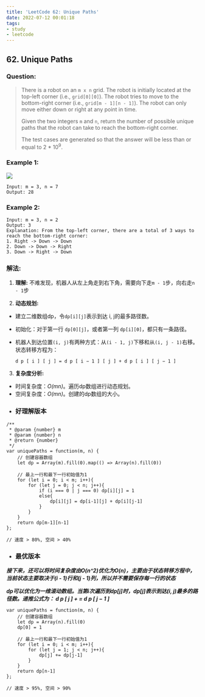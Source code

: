 ```yaml
---
title: 'LeetCode 62: Unique Paths'
date: 2022-07-12 00:01:18
tags:
- study
- leetcode
---
```


## 62. Unique Paths

### Question: 
>There is a robot on an `m x n` grid. The robot is initially located at the top-left corner (i.e., `grid[0][0]`). The robot tries to move to the bottom-right corner (i.e., `grid[m - 1][n - 1]`). The robot can only move either down or right at any point in time.
>
> Given the two integers `m` and `n`, return the number of possible unique paths that the robot can take to reach the bottom-right corner.
>
> The test cases are generated so that the answer will be less than or equal to 2 * 10<sup>9</sup>.

### Example 1:

![](https://assets.leetcode.com/uploads/2018/10/22/robot_maze.png)

    Input: m = 3, n = 7
    Output: 28

### Example 2:
    Input: m = 3, n = 2
    Output: 3
    Explanation: From the top-left corner, there are a total of 3 ways to reach the bottom-right corner:
    1. Right -> Down -> Down
    2. Down -> Down -> Right
    3. Down -> Right -> Down


### 解法:

1. **理解:** 不难发现，机器人从左上角走到右下角，需要向下走`m - 1`步，向右走`n - 1`步

2. **动态规划:** 
- 建立二维数组dp，令`dp[i][j]`表示到达 i, j的最多路径数。 
- 初始化：对于第一行 `dp[0][j]`，或者第一列 `dp[i][0]`，都只有一条路径。 
- 机器人到达位置`(i, j)`有两种方式：从`(i - 1, j)`下移和从`(i, j - 1)`右移。状态转移方程为： 

    `d p [ i ] [ j ] = d p [ i − 1 ] [ j ] + d p [ i ] [ j − 1 ]`

3. **复杂度分析:**
- 时间复杂度：*O(mn)*。遍历dp数组进行动态规划。
- 空间复杂度：*O(mn)*。创建的dp数组的大小。 

* ### 好理解版本

```
/**
 * @param {number} m
 * @param {number} n
 * @return {number}
 */
var uniquePaths = function(m, n) {
    // 创建容器数组
    let dp = Array(m).fill(0).map(() => Array(n).fill(0))

    // 最上一行和最下一行初始值为1
    for (let i = 0; i < m; i++){
        for (let j = 0; j < n; j++){
            if (i === 0 | j === 0) dp[i][j] = 1
            else{
                dp[i][j] = dp[i-1][j] + dp[i][j-1]
            }
        }
    }
    return dp[m-1][n-1]
};

// 速度 > 80%, 空间 > 40%
```

* ### 最优版本

***接下来，还可以将时间复杂度由O(n^2)优化为O(n)，主要由于状态转移方程中，当前状态主要取决于(i - 1)行和(j - 1)列，所以并不需要保存每一行的状态***

***dp可以优化为一维滚动数组。当第i次遍历到dp[j]时，dp[j]表示到达(i, j)最多的路径数。递推公式为： d p [ j ] + = d p [ j − 1 ]***

```
var uniquePaths = function(m, n) {
    // 创建容器数组
    let dp = Array(n).fill(0)
    dp[0] = 1

    // 最上一行和最下一行初始值为1
    for (let i = 0; i < m; i++){
        for (let j = 1; j < n; j++){
            dp[j] += dp[j-1]
        }
    }
    return dp[n-1]
};

// 速度 > 95%, 空间 > 90%
```





